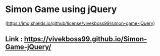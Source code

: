 # Simon Game using jQuery
(https://img.shields.io/github/license/vivekboss99/simon-game-jQuery)

## Link : https://vivekboss99.github.io/Simon-Game-jQuery/

